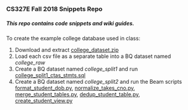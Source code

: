 ### CS327E Fall 2018 Snippets Repo
##### This repo contains code snippets and wiki guides.


To create the example college database used in class:
1. Download and extract [college_dataset.zip](https://github.com/cs327e-fall2018/snippets/blob/master/college_dataset.zip)
2. Load each csv file as a separate table into a BQ dataset named *college_raw*
3. Create a BQ dataset named *college_split1* and run [college_split1_ctas_stmts.sql](https://github.com/cs327e-fall2018/snippets/college_split1_ctas_stmts.sql)
4. Create a BQ dataset named *college_split2* and run the Beam scripts [format_student_dob.py](https://github.com/cs327e-fall2018/snippets/blob/master/format_student_dob.py), [normalize_takes_cno.py](https://github.com/cs327e-fall2018/snippets/blob/master/normalize_takes_cno.py), [merge_student_tables.py](https://github.com/cs327e-fall2018/snippets/blob/master/merge_student_tables.py), [dedup_student_table.py](https://github.com/cs327e-fall2018/snippets/blob/master/dedup_student_table.py), [create_student_view.py](https://github.com/cs327e-fall2018/snippets/blob/master/create_student_view.py)
